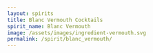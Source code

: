 ```yaml
---
layout: spirits
title: Blanc Vermouth Cocktails
spirit_name: Blanc Vermouth
image: /assets/images/ingredient-vermouth.svg
permalink: /spirit/blanc_vermouth/
---
```

